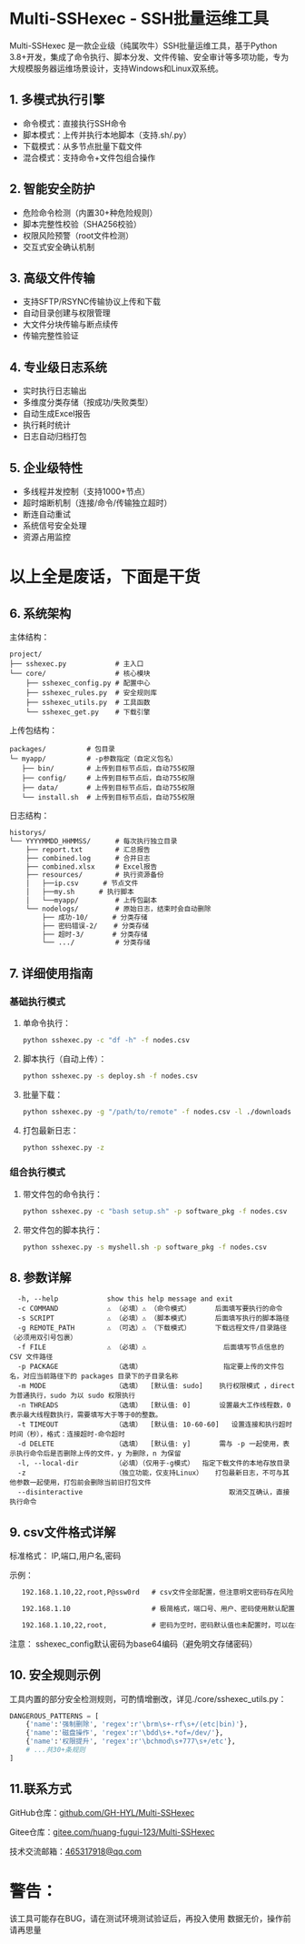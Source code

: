 # Multi-SSHexec - SSH批量运维工具

Multi-SSHexec 是一款企业级（纯属吹牛）SSH批量运维工具，基于Python 3.8+开发，集成了命令执行、脚本分发、文件传输、安全审计等多项功能，专为大规模服务器运维场景设计，支持Windows和Linux双系统。

## 1. 多模式执行引擎

- 命令模式：直接执行SSH命令
- 脚本模式：上传并执行本地脚本（支持.sh/.py）
- 下载模式：从多节点批量下载文件
- 混合模式：支持命令+文件包组合操作

## 2. 智能安全防护

- 危险命令检测（内置30+种危险规则）
- 脚本完整性校验（SHA256校验）
- 权限风险预警（root文件检测）
- 交互式安全确认机制

## 3. 高级文件传输

- 支持SFTP/RSYNC传输协议上传和下载
- 自动目录创建与权限管理
- 大文件分块传输与断点续传
- 传输完整性验证

## 4. 专业级日志系统

- 实时执行日志输出
- 多维度分类存储（按成功/失败类型）
- 自动生成Excel报告
- 执行耗时统计
- 日志自动归档打包

## 5. 企业级特性

- 多线程并发控制（支持1000+节点）
- 超时熔断机制（连接/命令/传输独立超时）
- 断连自动重试
- 系统信号安全处理
- 资源占用监控

# 以上全是废话，下面是干货

## 6. 系统架构

主体结构：

```text
project/
├── sshexec.py            # 主入口
└── core/                 # 核心模块
    ├── sshexec_config.py # 配置中心
    ├── sshexec_rules.py  # 安全规则库  
    ├── sshexec_utils.py  # 工具函数
    └── sshexec_get.py    # 下载引擎
```

上传包结构：

```text
packages/          # 包目录 
└─ myapp/          # -p参数指定（自定义包名）
   ├── bin/        # 上传到目标节点后，自动755权限
   ├── config/     # 上传到目标节点后，自动755权限
   ├── data/       # 上传到目标节点后，自动755权限
   └── install.sh  # 上传到目标节点后，自动755权限
```

日志结构：

```txt
historys/
└── YYYYMMDD_HHMMSS/      # 每次执行独立目录
    ├── report.txt        # 汇总报告
    ├── combined.log      # 合并日志  
    ├── combined.xlsx     # Excel报告
    ├── resources/        # 执行资源备份
    │   ├──ip.csv      # 节点文件
    │   ├──my.sh      # 执行脚本
    │   └──myapp/         # 上传包副本
    └── nodelogs/         # 原始日志，结束时会自动删除
        ├── 成功-10/      # 分类存储
        ├── 密码错误-2/    # 分类存储
        ├── 超时-3/       # 分类存储
        └── .../          # 分类存储
```

## 7. 详细使用指南

### 基础执行模式

1. 单命令执行：

   ```bash
   python sshexec.py -c "df -h" -f nodes.csv
   ```
2. 脚本执行（自动上传）：

   ```bash
   python sshexec.py -s deploy.sh -f nodes.csv
   ```
3. 批量下载：

   ```bash
   python sshexec.py -g "/path/to/remote" -f nodes.csv -l ./downloads
   ```
4. 打包最新日志：

   ```bash
   python sshexec.py -z
   ```

### 组合执行模式

1. 带文件包的命令执行：

   ```bash
   python sshexec.py -c "bash setup.sh" -p software_pkg -f nodes.csv
   ```
2. 带文件包的脚本执行：

   ```bash
   python sshexec.py -s myshell.sh -p software_pkg -f nodes.csv
   ``````

## 8. 参数详解

```text
  -h, --help            show this help message and exit
  -c COMMAND            ⚠ （必填）⚠ （命令模式）      后面填写要执行的命令
  -s SCRIPT             ⚠ （必填）⚠ （脚本模式）      后面填写执行的脚本路径
  -g REMOTE_PATH        ⚠ （可选）⚠ （下载模式）      下载远程文件/目录路径（必须用双引号包裹）
  -f FILE               ⚠ （必填）⚠                   后面填写节点信息的 CSV 文件路径
  -p PACKAGE              （选填）                    指定要上传的文件包名，对应当前路径下的 packages 目录下的子目录名称
  -m MODE                 （选填）  [默认值: sudo]    执行权限模式 ，direct 为普通执行，sudo 为以 sudo 权限执行
  -n THREADS              （选填）  [默认值: 0]       设置最大工作线程数，0 表示最大线程数执行，需要填写大于等于0的整数。
  -t TIMEOUT              （选填）  [默认值: 10-60-60]   设置连接和执行超时时间（秒），格式：连接超时-命令超时
  -d DELETE               （选填）  [默认值: y]       需与 -p 一起使用，表示执行命令后是否删除上传的文件，y 为删除，n 为保留
  -l, --local-dir         （必填）（仅用于-g模式）  指定下载文件的本地存放目录
  -z                      （独立功能，仅支持Linux）   打包最新日志，不可与其他参数一起使用，打包前会删除当前旧打包文件
  --disinteractive                                    取消交互确认，直接执行命令
```

## 9. csv文件格式详解

标准格式：
IP,端口,用户名,密码

示例：

```txt
   192.168.1.10,22,root,P@ssw0rd   # csv文件全部配置，但注意明文密码存在风险

   192.168.1.10                    # 极简格式，端口号、用户、密码使用默认配置，详见sshexec_config

   192.168.1.10,22,root,           # 密码为空时，密码默认值也未配置时，可以在执行时，在交互模式下，输入密码回车提交
```

注意：
sshexec_config默认密码为base64编码（避免明文存储密码）

## 10. 安全规则示例

工具内置的部分安全检测规则，可酌情增删改，详见./core/sshexec_utils.py：

```python
DANGEROUS_PATTERNS = [
    {'name':'强制删除', 'regex':r'\brm\s+-rf\s+/(etc|bin)'},
    {'name':'磁盘操作', 'regex':r'\bdd\s+.*of=/dev/'},
    {'name':'权限提升', 'regex':r'\bchmod\s+777\s+/etc'},
    # ...共30+条规则
]
```

## 11.联系方式

GitHub仓库：[github.com/GH-HYL/Multi-SSHexec](https://github.com/GH-HYL/Multi-SSHexec)


Gitee仓库：[gitee.com/huang-fugui-123/Multi-SSHexec](https://gitee.com/huang-fugui-123/Multi-SSHexec)

技术交流邮箱：465317918@qq.com

# 警告：

该工具可能存在BUG，请在测试环境测试验证后，再投入使用
数据无价，操作前请再思量
